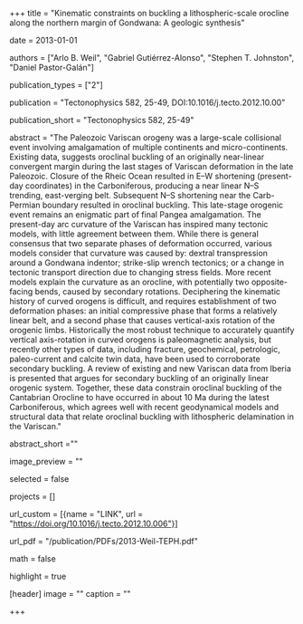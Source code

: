 +++ 
title = "Kinematic constraints on buckling a lithospheric-scale orocline along the northern margin of Gondwana: A geologic synthesis"

date = 2013-01-01

authors = ["Arlo B. Weil", "Gabriel Gutiérrez-Alonso", "Stephen T. Johnston", "Daniel Pastor-Galán"]

publication_types = ["2"]

publication = "Tectonophysics 582, 25-49, DOI:10.1016/j.tecto.2012.10.00"

publication_short = "Tectonophysics 582, 25-49"

abstract = "The Paleozoic Variscan orogeny was a large-scale collisional event involving amalgamation of multiple continents and micro-continents. Existing data, suggests oroclinal buckling of an originally near-linear convergent margin during the last stages of Variscan deformation in the late Paleozoic. Closure of the Rheic Ocean resulted in E–W shortening (present-day coordinates) in the Carboniferous, producing a near linear N–S trending, east-verging belt. Subsequent N–S shortening near the Carb-Permian boundary resulted in oroclinal buckling. This late-stage orogenic event remains an enigmatic part of final Pangea amalgamation. The present-day arc curvature of the Variscan has inspired many tectonic models, with little agreement between them. While there is general consensus that two separate phases of deformation occurred, various models consider that curvature was caused by: dextral transpression around a Gondwana indentor; strike-slip wrench tectonics; or a change in tectonic transport direction due to changing stress fields. More recent models explain the curvature as an orocline, with potentially two opposite-facing bends, caused by secondary rotations. Deciphering the kinematic history of curved orogens is difficult, and requires establishment of two deformation phases: an initial compressive phase that forms a relatively linear belt, and a second phase that causes vertical-axis rotation of the orogenic limbs. Historically the most robust technique to accurately quantify vertical axis-rotation in curved orogens is paleomagnetic analysis, but recently other types of data, including fracture, geochemical, petrologic, paleo-current and calcite twin data, have been used to corroborate secondary buckling. A review of existing and new Variscan data from Iberia is presented that argues for secondary buckling of an originally linear orogenic system. Together, these data constrain oroclinal buckling of the Cantabrian Orocline to have occurred in about 10 Ma during the latest Carboniferous, which agrees well with recent geodynamical models and structural data that relate oroclinal buckling with lithospheric delamination in the Variscan."

abstract_short =""

image_preview = ""

selected = false

projects = []

url_custom = [{name = "LINK", url = "https://doi.org/10.1016/j.tecto.2012.10.006"}]

url_pdf = "/publication/PDFs/2013-Weil-TEPH.pdf"

math = false

highlight = true

[header]
image = ""
caption = ""

+++
